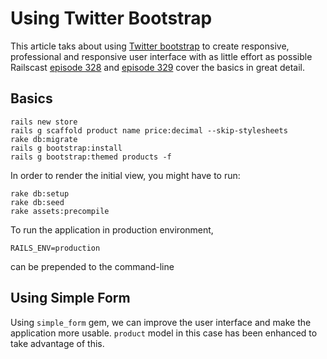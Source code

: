 # Using Twitter Bootstrap

This article taks about using [Twitter bootstrap][bootstrap] to create
responsive, professional and responsive user interface with as little effort as
possible Railscast [episode
328](http://railscasts.com/episodes/328-twitter-bootstrap-basics) and [episode
329](http://railscasts.com/episodes/329-more-on-twitter-bootstrap) cover the
basics in great detail. 

## Basics ##

```
rails new store
rails g scaffold product name price:decimal --skip-stylesheets
rake db:migrate
rails g bootstrap:install
rails g bootstrap:themed products -f
```

In order to render the initial view, you might have to run:

	rake db:setup
	rake db:seed
	rake assets:precompile

To run the application in production environment, 

	RAILS_ENV=production

can be prepended to the command-line

## Using Simple Form ##

Using `simple_form` gem, we can improve the user interface and make the
application more usable. `product` model in this case has been enhanced to take
advantage of this.

[bootstrap]: http://getbootstrap.com/css/#less
[episode 328]: http://railscasts.com/episodes/328-twitter-bootstrap-basics
[episode 329]: http://railscasts.com/episodes/329-more-on-twitter-bootstrap
